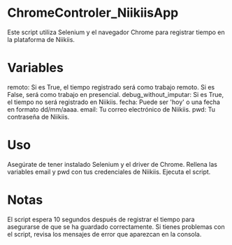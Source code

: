 # ChromeControler_NiikiisApp
Este script utiliza Selenium y el navegador Chrome para registrar tiempo en la plataforma de Niikiis.

# Variables
remoto: Si es True, el tiempo registrado será como trabajo remoto. Si es False, será como trabajo en presencial.
debug_without_imputar: Si es True, el tiempo no será registrado en Niikiis.
fecha: Puede ser 'hoy' o una fecha en formato dd/mm/aaaa.
email: Tu correo electrónico de Niikiis.
pwd: Tu contraseña de Niikiis.
# Uso
Asegúrate de tener instalado Selenium y el driver de Chrome.
Rellena las variables email y pwd con tus credenciales de Niikiis.
Ejecuta el script.
# Notas
El script espera 10 segundos después de registrar el tiempo para asegurarse de que se ha guardado correctamente.
Si tienes problemas con el script, revisa los mensajes de error que aparezcan en la consola.
